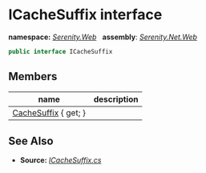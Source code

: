 # ICacheSuffix interface
**namespace:** *[Serenity.Web](../README.md#serenity.web-namespace)*   **assembly**: *[Serenity.Net.Web](../README.md)*

```csharp
public interface ICacheSuffix
```

## Members

| name | description |
| --- | --- |
| [CacheSuffix](ICacheSuffix/CacheSuffix.md) { get; } |  |

## See Also

* **Source:** *[ICacheSuffix.cs](https://github.com/serenity-is/Serenity/blob/master/src/Serenity.Net.Web/DynamicScript/DynamicScript/ICacheSuffix.cs)*